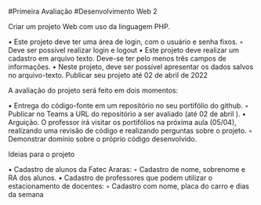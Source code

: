 #Primeira Avaliação
#Desenvolvimento Web 2


Criar um projeto Web com uso da linguagem PHP.

• Este projeto deve ter uma área de login, com o usuário e senha fixos.
◦ Deve ser possível realizar login e logout
• Este projeto deve realizar um cadastro em arquivo texto. Deve-se ter pelo menos três campos de
informações.
• Neste projeto, deve ser possível apresentar os dados salvos no arquivo-texto.
Publicar seu projeto até 02 de abril de 2022


A avaliação do projeto será feito em dois momentos:

• Entrega do código-fonte em um repositório no seu portifólio do github.
◦ Publicar no Teams a URL do repositório a ser avaliado (até 02 de abril ).
• Arguição. O professor irá visitar os portifólios na próxima aula (05/04), realizando uma revisão de
código e realizando perguntas sobre o projeto.
◦ Demonstrar domínio sobre o próprio código desenvolvido.


Ideias para o projeto

• Cadastro de alunos da Fatec Araras:
◦ Cadastro de nome, sobrenome e RA dos alunos.
• Cadastro de professores que podem utilizar o estacionamento de docentes:
◦ Cadastro com nome, placa do carro e dias da semana


